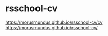 # rsschool-cv
https://morusmundus.github.io/rsschool-cv/cv
https://morusmundus.github.io/rsschool-cv/
